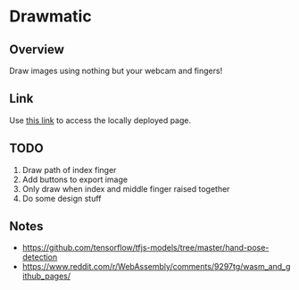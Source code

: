 # Drawmatic

## Overview

Draw images using nothing but your webcam and fingers!

## Link

Use [this link](http://127.0.0.1:5500/drawmatic/dist/index.html?model=mediapipe_hands) to access the locally deployed page.

## TODO

1. Draw path of index finger
1. Add buttons to export image
1. Only draw when index and middle finger raised together
1. Do some design stuff

## Notes

- https://github.com/tensorflow/tfjs-models/tree/master/hand-pose-detection
- https://www.reddit.com/r/WebAssembly/comments/9297tg/wasm_and_github_pages/
